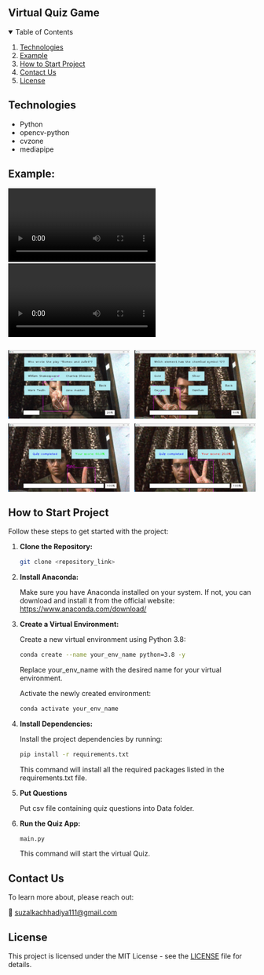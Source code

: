 ## Virtual Quiz Game

<details open="open">
  <summary>Table of Contents</summary>
  <ol>
    <li>
      <a href="#Technologies">Technologies</a>
    </li>
    <li>
      <a href="#Example">Example</a>
    </li>
    <li>
	    <a href = "#How-to-Start-Project">How to Start Project</a>
    </li>
    <li>
	    <a href = "#Contact-Us">Contact Us</a>
    </li>
    <li>
	    <a href = "#License">License</a>
    </li>
  </ol>
</details>

## Technologies
- Python
- opencv-python
- cvzone
- mediapipe

## Example:
![Video Name](assets/quiz_pos.mp4)
![Video Name](assets/quiz_neg.mp4)

<div style="display:flex; flex-wrap:wrap; gap:2%; justify-content:center;">
<img style="width:49%; margin-top:10px;" src="./assets/1.png">
<img style="width:49%; margin-top:10px;" src="./assets/2.png">
<img style="width:49%; margin-top:10px;" src="./assets/3.png">
<img style="width:49%; margin-top:10px;" src="./assets/4.png">
</div>

## How to Start Project

Follow these steps to get started with the project:

1. **Clone the Repository:**
   ```bash
   git clone <repository_link>
   ```
2. **Install Anaconda:**
   
   Make sure you have Anaconda installed on your system. If not, you can download and install it from the official website: https://www.anaconda.com/download/
   
4. **Create a Virtual Environment:**
   
   Create a new virtual environment using Python 3.8:

   ```bash
   conda create --name your_env_name python=3.8 -y
   ```
   Replace your_env_name with the desired name for your virtual environment.
   
   Activate the newly created environment:
   ```bash
   conda activate your_env_name
   ```
5. **Install Dependencies:**
   
   Install the project dependencies by running:
   ```bash
   pip install -r requirements.txt
   ```
   This command will install all the required packages listed in the requirements.txt file.

6. **Put Questions**

    Put csv file containing quiz questions into Data folder.

7. **Run the Quiz App:**
   ```bash
   main.py
   ```
   This command will start the virtual Quiz.

## Contact Us

To learn more about, please reach out:

📧 suzalkachhadiya111@gmail.com

## License

This project is licensed under the MIT License - see the [LICENSE](LICENSE) file for details.